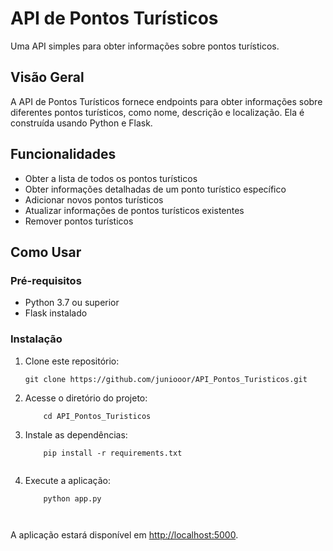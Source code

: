 # API de Pontos Turísticos

Uma API simples para obter informações sobre pontos turísticos.

## Visão Geral

A API de Pontos Turísticos fornece endpoints para obter informações sobre diferentes pontos turísticos, como nome, descrição e localização. Ela é construída usando Python e Flask.

## Funcionalidades

- Obter a lista de todos os pontos turísticos
- Obter informações detalhadas de um ponto turístico específico
- Adicionar novos pontos turísticos
- Atualizar informações de pontos turísticos existentes
- Remover pontos turísticos

## Como Usar

### Pré-requisitos

- Python 3.7 ou superior
- Flask instalado

### Instalação

1. Clone este repositório:

   ```shell
   git clone https://github.com/juniooor/API_Pontos_Turisticos.git
   
2. Acesse o diretório do projeto:

   ``` 
       cd API_Pontos_Turisticos
   
 3. Instale as dependências:
    
    ``` 
        pip install -r requirements.txt
        
 4. Execute a aplicação:
      
    ```
        python app.py
        
   
  A aplicação estará disponível em [http://localhost:5000](http://localhost:5000).
      

    
   


  
